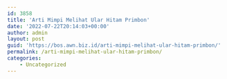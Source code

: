 ```yaml
---
id: 3858
title: 'Arti Mimpi Melihat Ular Hitam Primbon'
date: '2022-07-22T20:14:03+00:00'
author: admin
layout: post
guid: 'https://bos.awn.biz.id/arti-mimpi-melihat-ular-hitam-primbon/'
permalink: /arti-mimpi-melihat-ular-hitam-primbon/
categories:
    - Uncategorized
---
```


